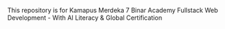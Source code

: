 This repository is for Kamapus Merdeka 7 Binar Academy Fullstack Web Development - With AI Literacy & Global Certification
